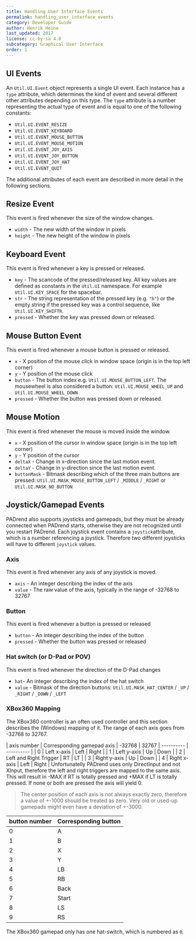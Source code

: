 ```yaml
---
title: Handling User Interface Events
permalink: handling_user_interface_events
category: Developer Guide
author: Henrik Heine
last_updated: 2017
license: cc-by-sa 4.0
subcategory: Graphical User Interface
order: 1
---
```

<!------------------------------------------------------------------------------------------------
This work is licensed under the Creative Commons Attribution-ShareAlike 4.0 International License.
 To view a copy of this license, visit http://creativecommons.org/licenses/by-sa/4.0/.
 Author: Henrik Heine (hheine@mail.uni-paderborn.de)
 PADrend Version 1.0.0
------------------------------------------------------------------------------------------------->

## UI Events
An `Util.UI.Event` object represents a single UI event. Each instance has a `type` attribute, which determines the kind of event and several different other attributes depending on this type.
The `type` attribute is a number representing the actual type of event and is equal to one of the following constants:
* `Util.UI.EVENT_RESIZE`
* `Util.UI.EVENT_KEYBOARD`
* `Util.UI.EVENT_MOUSE_BUTTON`
* `Util.UI.EVENT_MOUSE_MOTION`
* `Util.UI.EVENT_JOY_AXIS`
* `Util.UI.EVENT_JOY_BUTTON`
* `Util.UI.EVENT_JOY_HAT`
* `Util.UI.EVENT_QUIT`

The additional attributes of each event are described in more detail in the following sections.

## Resize Event
This event is fired whenever the size of the window changes.
* `width` - The new width of the window in pixels
* `height` - The new height of the window in pixels

## Keyboard Event
This event is fired whenever a key is pressed or released.
* `key` - The scancode of the pressed/released key. All key values are defined as constants in the `Util.UI` namespace. For example `Util.UI.KEY_SPACE` for the spacebar.
* `str` - The string representation of the pressed key (e.g. `"h"`) or the empty string if the pressed key was a control sequence, like `Util.UI.KEY_SHIFTR`.
* `pressed` - Whether the key was pressed down or released.

## Mouse Button Event
This event is fired whenever a mouse button is pressed or released.
* `x` - X position of the mouse click in window space (origin is in the top left corner)
* `y` - Y position of the mouse click
* `button` - The button index e.g. `Util.UI.MOUSE_BUTTON_LEFT`. The mousewheel is also considered a button: `Util.UI.MOUSE_WHEEL_UP` and `Util.UI.MOUSE_WHEEL_DOWN`
* `pressed` - Whether the button was pressed down or released.

## Mouse Motion
This event is fired whenever the mouse is moved inside the window.
* `x` - X position of the cursor in window space (origin is in the top left corner)
* `y` - Y position of the cursor
* `deltaX` - Change in x-direction since the last motion event.
* `deltaY` - Change in y-direction since the last motion event.
* `buttonMask` - Bitmask describing which of the three main buttons are pressed: `Util.UI.MASK_MOUSE_BUTTON_LEFT` / `_MIDDLE` / `_RIGHT` or `Util.UI.MASK_NO_BUTTON`

## Joystick/Gamepad Events
PADrend also supports joysticks and gamepads, but they must be already connected when PADrend starts, otherwise they are not recognized until you restart PADrend. Each joystick event contains a `joystick`attribute, which is a number referencing a joystick. Therefore two different joysticks will have to different `joystick` values.

### Axis
This event is fired whenever any axis of any joystick is moved.
* `axis` - An integer describing the index of the axis
* `value` - The raw value of the axis, typically in the range of -32768 to 32767

### Button
This event is fired whenever a button is pressed or released
* `button` - An integer describing the index of the button
* `pressed` - Whether the button was pressed or released

### Hat switch (or D-Pad or POV)
This event is fired whenever the direction of the D-Pad changes
* `hat`- An integer describing the index of the hat switch
* `value` - Bitmask of the direction buttons: `Util.UI.MASK_HAT_CENTER` / `_UP` / `_RIGHT` / `_DOWN` / `_LEFT`

### XBox360 Mapping
The XBox360 controller is an often used controller and this section describes the (Windows) mapping of it.
The range of each axis goes from -32768 to 32767.

| axis number | Corresponding gamepad axis | -32768 | 32767
| ---------- | ---------- |
| 0 | Left x-axis | Left | Right |
| 1 | Left y-axis | Up | Down |
| 2 | Left and Right Trigger | RT | LT |
| 3 | Right y-axis | Up | Down |
| 4 | Right x-axis | Left | Right |
Unfortunatelly PADrend uses only DirectInput and not XInput, therefore the left and right triggers are mapped to the same axis. This will result in -MAX if RT is totally pressed and +MAX if LT is totally pressed. If none or both are pressed the axis will yield 0.
> The center position of each axis is not always exactly zero, therefore a value of +-1000 should be treated as zero. Very old or used-up gamepads might even have a deviation of +-3000.

| button number | Corresponding button |
| ---------- | ---------- |
| 0 | A |
| 1 | B |
| 2 | X |
| 3 | Y |
| 4 | LB |
| 5 | RB |
| 6 | Back |
| 7 | Start |
| 8 | LS |
| 9 | RS |

The XBox360 gamepad only has one hat-switch, which is numbered as `0`.


